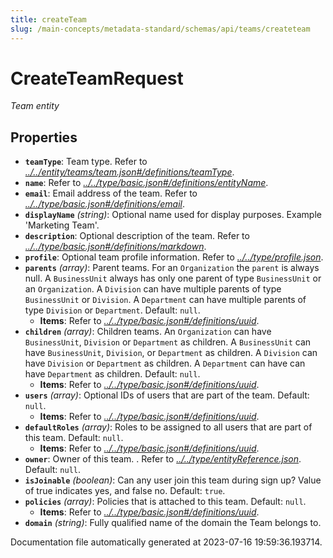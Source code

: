 ```yaml
---
title: createTeam
slug: /main-concepts/metadata-standard/schemas/api/teams/createteam
---
```


# CreateTeamRequest

*Team entity*

## Properties

- **`teamType`**: Team type. Refer to *[../../entity/teams/team.json#/definitions/teamType](#/../entity/teams/team.json#/definitions/teamType)*.
- **`name`**: Refer to *[../../type/basic.json#/definitions/entityName](#/../type/basic.json#/definitions/entityName)*.
- **`email`**: Email address of the team. Refer to *[../../type/basic.json#/definitions/email](#/../type/basic.json#/definitions/email)*.
- **`displayName`** *(string)*: Optional name used for display purposes. Example 'Marketing Team'.
- **`description`**: Optional description of the team. Refer to *[../../type/basic.json#/definitions/markdown](#/../type/basic.json#/definitions/markdown)*.
- **`profile`**: Optional team profile information. Refer to *[../../type/profile.json](#/../type/profile.json)*.
- **`parents`** *(array)*: Parent teams. For an `Organization` the `parent` is always null. A `BusinessUnit` always has only one parent of type `BusinessUnit` or an `Organization`. A `Division` can have multiple parents of type `BusinessUnit` or `Division`. A `Department` can have multiple parents of type `Division` or `Department`. Default: `null`.
  - **Items**: Refer to *[../../type/basic.json#/definitions/uuid](#/../type/basic.json#/definitions/uuid)*.
- **`children`** *(array)*: Children teams. An `Organization` can have `BusinessUnit`, `Division` or `Department` as children. A `BusinessUnit` can have `BusinessUnit`, `Division`, or `Department` as children. A `Division` can have `Division` or `Department` as children. A `Department` can have can have `Department` as children. Default: `null`.
  - **Items**: Refer to *[../../type/basic.json#/definitions/uuid](#/../type/basic.json#/definitions/uuid)*.
- **`users`** *(array)*: Optional IDs of users that are part of the team. Default: `null`.
  - **Items**: Refer to *[../../type/basic.json#/definitions/uuid](#/../type/basic.json#/definitions/uuid)*.
- **`defaultRoles`** *(array)*: Roles to be assigned to all users that are part of this team. Default: `null`.
  - **Items**: Refer to *[../../type/basic.json#/definitions/uuid](#/../type/basic.json#/definitions/uuid)*.
- **`owner`**: Owner of this team. . Refer to *[../../type/entityReference.json](#/../type/entityReference.json)*. Default: `null`.
- **`isJoinable`** *(boolean)*: Can any user join this team during sign up? Value of true indicates yes, and false no. Default: `true`.
- **`policies`** *(array)*: Policies that is attached to this team. Default: `null`.
  - **Items**: Refer to *[../../type/basic.json#/definitions/uuid](#/../type/basic.json#/definitions/uuid)*.
- **`domain`** *(string)*: Fully qualified name of the domain the Team belongs to.


Documentation file automatically generated at 2023-07-16 19:59:36.193714.
